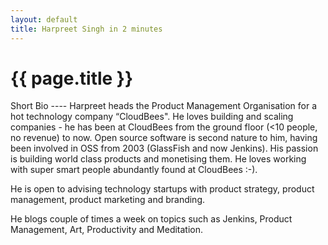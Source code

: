 ```yaml
---
layout: default
title: Harpreet Singh in 2 minutes
---
```

{{ page.title }}
====

Short Bio ---- Harpreet heads the Product Management Organisation for
a hot technology company “CloudBees". He loves building and scaling
companies - he has been at CloudBees from the ground floor (<10
people, no revenue) to now. Open source software is second nature to
him, having been involved in OSS from 2003 (GlassFish and now
Jenkins). His passion is building world class products and monetising
them. He loves working with super smart people abundantly found at
CloudBees :-).

He is open to advising technology startups with product strategy,
product management, product marketing and branding.

He blogs couple of times a week on topics such as Jenkins, Product
Management, Art, Productivity and Meditation. 

